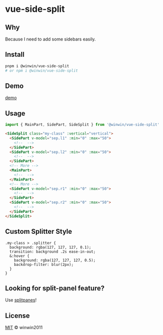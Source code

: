 # vue-side-split

## Why

Because I need to add some sidebars easily.

## Install

```bash
pnpm i @winwin/vue-side-split
# or npm i @winwin/vue-side-split
```

## Demo

[demo](./playground/src/pages/index.vue)

## Usage

```ts
import { MainPart, SidePart, SideSplit } from '@winwin/vue-side-split'
```

```html
<SideSplit class="my-class" :vertical="vertical">
  <SidePart v-model="sep.l1" :min="0" :max="50">
    <!--  -->
  </SidePart>
  <SidePart v-model="sep.l2" :min="0" :max="50">
    <!--  -->
  </SidePart>
  <!-- More -->
  <MainPart>
    <!--  -->
  </MainPart>
  <!-- More -->
  <SidePart v-model="sep.r1" :min="0" :max="50">
    <!--  -->
  </SidePart>
  <SidePart v-model="sep.r2" :min="0" :max="50">
    <!--  -->
  </SidePart>
</SideSplit>
```

## Custom Splitter Style

```less
.my-class > .splitter {
  background: rgba(127, 127, 127, 0.1);
  transition: background .2s ease-in-out;
  &:hover {
    background: rgba(127, 127, 127, 0.5);
    backdrop-filter: blur(2px);
  }
}
```

## Looking for split-panel feature?

Use [splitpanes](https://antoniandre.github.io/splitpanes/)!

## License

[MIT](./LICENSE) © winwin2011

